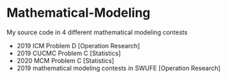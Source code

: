 # Mathematical-Modeling
My source code in 4 different mathematical modeling contests  
+ 2019 ICM Problem D [Operation Research]  
+ 2019 CUCMC Problem C [Statistics]  
+ 2020 MCM Problem C [Statistics]  
+ 2019 mathematical modeling contests in SWUFE [Operation Research]  
